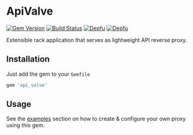 # ApiValve

[![Gem Version](https://badge.fury.io/rb/api_valve.svg)](https://badge.fury.io/rb/fidor_api)
[![Build Status](https://travis-ci.org/mkon/api_valve.svg?branch=master)](https://travis-ci.org/mkon/api_valve)
[![Depfu](https://badges.depfu.com/badges/1f5892cc85d02997050e0a4d077c7dc4/status.svg)](https://depfu.com)
[![Depfu](https://badges.depfu.com/badges/1f5892cc85d02997050e0a4d077c7dc4/overview.svg)](https://depfu.com/github/mkon/api_valve?project_id=5958)

Extensible rack application that serves as lightweight API reverse proxy.

## Installation

Just add the gem to your `Gemfile`

```ruby
gem 'api_valve'
```

## Usage

See the [examples](https://github.com/mkon/api_valve/tree/master/examples) section on how to
create & configure your own proxy using this gem.

